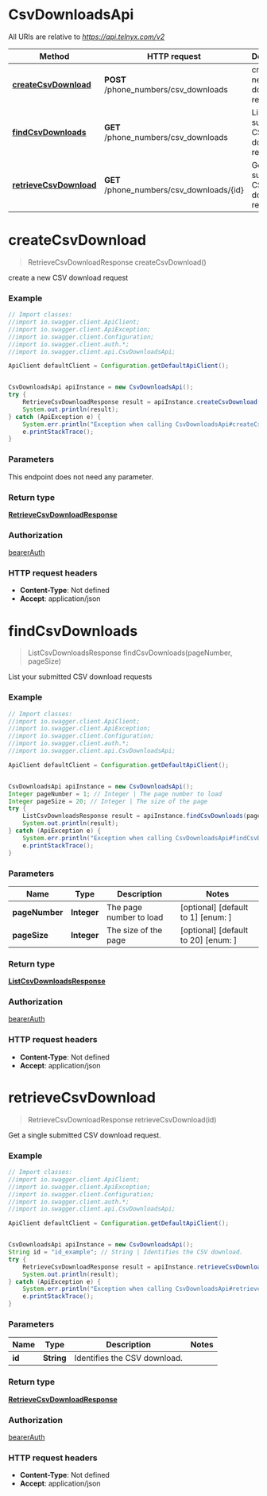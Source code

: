 # CsvDownloadsApi

All URIs are relative to *https://api.telnyx.com/v2*

Method | HTTP request | Description
------------- | ------------- | -------------
[**createCsvDownload**](CsvDownloadsApi.md#createCsvDownload) | **POST** /phone_numbers/csv_downloads | create a new CSV download request
[**findCsvDownloads**](CsvDownloadsApi.md#findCsvDownloads) | **GET** /phone_numbers/csv_downloads | List your submitted CSV download requests
[**retrieveCsvDownload**](CsvDownloadsApi.md#retrieveCsvDownload) | **GET** /phone_numbers/csv_downloads/{id} | Get a single submitted CSV download request.

<a name="createCsvDownload"></a>
# **createCsvDownload**
> RetrieveCsvDownloadResponse createCsvDownload()

create a new CSV download request

### Example
```java
// Import classes:
//import io.swagger.client.ApiClient;
//import io.swagger.client.ApiException;
//import io.swagger.client.Configuration;
//import io.swagger.client.auth.*;
//import io.swagger.client.api.CsvDownloadsApi;

ApiClient defaultClient = Configuration.getDefaultApiClient();


CsvDownloadsApi apiInstance = new CsvDownloadsApi();
try {
    RetrieveCsvDownloadResponse result = apiInstance.createCsvDownload();
    System.out.println(result);
} catch (ApiException e) {
    System.err.println("Exception when calling CsvDownloadsApi#createCsvDownload");
    e.printStackTrace();
}
```

### Parameters
This endpoint does not need any parameter.

### Return type

[**RetrieveCsvDownloadResponse**](RetrieveCsvDownloadResponse.md)

### Authorization

[bearerAuth](../README.md#bearerAuth)

### HTTP request headers

 - **Content-Type**: Not defined
 - **Accept**: application/json

<a name="findCsvDownloads"></a>
# **findCsvDownloads**
> ListCsvDownloadsResponse findCsvDownloads(pageNumber, pageSize)

List your submitted CSV download requests

### Example
```java
// Import classes:
//import io.swagger.client.ApiClient;
//import io.swagger.client.ApiException;
//import io.swagger.client.Configuration;
//import io.swagger.client.auth.*;
//import io.swagger.client.api.CsvDownloadsApi;

ApiClient defaultClient = Configuration.getDefaultApiClient();


CsvDownloadsApi apiInstance = new CsvDownloadsApi();
Integer pageNumber = 1; // Integer | The page number to load
Integer pageSize = 20; // Integer | The size of the page
try {
    ListCsvDownloadsResponse result = apiInstance.findCsvDownloads(pageNumber, pageSize);
    System.out.println(result);
} catch (ApiException e) {
    System.err.println("Exception when calling CsvDownloadsApi#findCsvDownloads");
    e.printStackTrace();
}
```

### Parameters

Name | Type | Description  | Notes
------------- | ------------- | ------------- | -------------
 **pageNumber** | **Integer**| The page number to load | [optional] [default to 1] [enum: ]
 **pageSize** | **Integer**| The size of the page | [optional] [default to 20] [enum: ]

### Return type

[**ListCsvDownloadsResponse**](ListCsvDownloadsResponse.md)

### Authorization

[bearerAuth](../README.md#bearerAuth)

### HTTP request headers

 - **Content-Type**: Not defined
 - **Accept**: application/json

<a name="retrieveCsvDownload"></a>
# **retrieveCsvDownload**
> RetrieveCsvDownloadResponse retrieveCsvDownload(id)

Get a single submitted CSV download request.

### Example
```java
// Import classes:
//import io.swagger.client.ApiClient;
//import io.swagger.client.ApiException;
//import io.swagger.client.Configuration;
//import io.swagger.client.auth.*;
//import io.swagger.client.api.CsvDownloadsApi;

ApiClient defaultClient = Configuration.getDefaultApiClient();


CsvDownloadsApi apiInstance = new CsvDownloadsApi();
String id = "id_example"; // String | Identifies the CSV download.
try {
    RetrieveCsvDownloadResponse result = apiInstance.retrieveCsvDownload(id);
    System.out.println(result);
} catch (ApiException e) {
    System.err.println("Exception when calling CsvDownloadsApi#retrieveCsvDownload");
    e.printStackTrace();
}
```

### Parameters

Name | Type | Description  | Notes
------------- | ------------- | ------------- | -------------
 **id** | **String**| Identifies the CSV download. |

### Return type

[**RetrieveCsvDownloadResponse**](RetrieveCsvDownloadResponse.md)

### Authorization

[bearerAuth](../README.md#bearerAuth)

### HTTP request headers

 - **Content-Type**: Not defined
 - **Accept**: application/json

